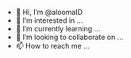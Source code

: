 - 👋 Hi, I’m @aloomaID
- 👀 I’m interested in ...
- 🌱 I’m currently learning ...
- 💞️ I’m looking to collaborate on ...
- 📫 How to reach me ...

<!---
aloomaID/aloomaID is a ✨ special ✨ repository because its `README.md` (this file) appears on your GitHub profile.
You can click the Preview link to take a look at your changes.
--->
